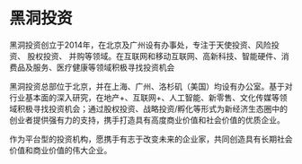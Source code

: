 # 黑洞投资

黑洞投资创立于2014年，在北京及广州设有办事处，专注于天使投资、风险投资、 股权投资、 并购等领域。在互联网和移动互联网、高新科技、智能硬件、消费品及服务、医疗健康等领域积极寻找投资机会

黑洞投资总部位于北京，并在上海、广州、洛杉矶（美国）均设有办公室。基于对行业基本面的深入研究，在地产+、互联网+、人工智能、新零售、文化传媒等领域积极寻找投资机会；通过股权投资、战略投资/孵化等形式为新经济生态圈中的创业者提供强有力的支持，携手打造具有高度商业价值和社会价值的优质企业。

作为平台型的投资机构，愿携手有志于改变未来的企业家，共同创造具有长期社会价值和商业价值的伟大企业。
